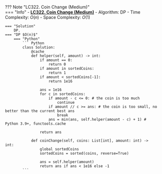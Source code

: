 ??? Note "LC322. Coin Change (Medium)"    
    === "Info"
        - **<a href="https://leetcode-cn.com/problems/coin-change/" target="_blank">LC322. Coin Change (Medium)</a>**
        - Algorithm: DP
        - Time Complexity: $O(n)$
        - Space Complexity: $O(1)$

    === "Solution"
        DP.
    === "DP $O(n)$"
        === "Python"
            ``` Python
            class Solution:    
                @cache
                def helper(self, amount) -> int:
                    if amount == 0:
                        return 0
                    if amount in sortedCoins:
                        return 1
                    if amount < sortedCoins[-1]:
                        return 1e16

                    ans = 1e16
                    for c in sortedCoins:
                        if amount - c <= 0: # the coin is too much
                            continue
                        if amount // c >= ans: # the coin is too small, no better than the current best ans
                            break
                        ans = min(ans, self.helper(amount - c) + 1) # Python 3.9+, functools.cache
                        
                    return ans

                def coinChange(self, coins: List[int], amount: int) -> int:        
                    global sortedCoins
                    sortedCoins = sorted(coins, reverse=True)
                    
                    ans = self.helper(amount)
                    return ans if ans < 1e16 else -1                     
            ```